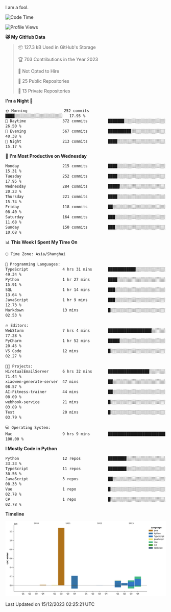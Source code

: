 I am a fool.

<!--START_SECTION:waka-->
![Code Time](http://img.shields.io/badge/Code%20Time-977%20hrs%2028%20mins-blue)

![Profile Views](http://img.shields.io/badge/Profile%20Views-0-blue)

**🐱 My GitHub Data** 

> 📦 127.3 kB Used in GitHub's Storage 
 > 
> 🏆 703 Contributions in the Year 2023
 > 
> 🚫 Not Opted to Hire
 > 
> 📜 25 Public Repositories 
 > 
> 🔑 13 Private Repositories 
 > 
**I'm a Night 🦉** 

```text
🌞 Morning                252 commits         ████░░░░░░░░░░░░░░░░░░░░░   17.95 % 
🌆 Daytime                372 commits         ███████░░░░░░░░░░░░░░░░░░   26.50 % 
🌃 Evening                567 commits         ██████████░░░░░░░░░░░░░░░   40.38 % 
🌙 Night                  213 commits         ████░░░░░░░░░░░░░░░░░░░░░   15.17 % 
```
📅 **I'm Most Productive on Wednesday** 

```text
Monday                   215 commits         ████░░░░░░░░░░░░░░░░░░░░░   15.31 % 
Tuesday                  252 commits         ████░░░░░░░░░░░░░░░░░░░░░   17.95 % 
Wednesday                284 commits         █████░░░░░░░░░░░░░░░░░░░░   20.23 % 
Thursday                 221 commits         ████░░░░░░░░░░░░░░░░░░░░░   15.74 % 
Friday                   118 commits         ██░░░░░░░░░░░░░░░░░░░░░░░   08.40 % 
Saturday                 164 commits         ███░░░░░░░░░░░░░░░░░░░░░░   11.68 % 
Sunday                   150 commits         ███░░░░░░░░░░░░░░░░░░░░░░   10.68 % 
```


📊 **This Week I Spent My Time On** 

```text
🕑︎ Time Zone: Asia/Shanghai

💬 Programming Languages: 
TypeScript               4 hrs 31 mins       ████████████░░░░░░░░░░░░░   49.34 % 
Python                   1 hr 27 mins        ████░░░░░░░░░░░░░░░░░░░░░   15.91 % 
SQL                      1 hr 14 mins        ███░░░░░░░░░░░░░░░░░░░░░░   13.64 % 
JavaScript               1 hr 9 mins         ███░░░░░░░░░░░░░░░░░░░░░░   12.73 % 
Markdown                 13 mins             █░░░░░░░░░░░░░░░░░░░░░░░░   02.53 % 

🔥 Editors: 
WebStorm                 7 hrs 4 mins        ███████████████████░░░░░░   77.28 % 
PyCharm                  1 hr 52 mins        █████░░░░░░░░░░░░░░░░░░░░   20.45 % 
VS Code                  12 mins             █░░░░░░░░░░░░░░░░░░░░░░░░   02.27 % 

🐱‍💻 Projects: 
HiretualEmailServer      6 hrs 32 mins       ██████████████████░░░░░░░   71.44 % 
xiaowen-generate-server  47 mins             ██░░░░░░░░░░░░░░░░░░░░░░░   08.57 % 
AI-Fitness-trainer       44 mins             ██░░░░░░░░░░░░░░░░░░░░░░░   08.09 % 
webhook-service          21 mins             █░░░░░░░░░░░░░░░░░░░░░░░░   03.89 % 
Test                     20 mins             █░░░░░░░░░░░░░░░░░░░░░░░░   03.79 % 

💻 Operating System: 
Mac                      9 hrs 9 mins        █████████████████████████   100.00 % 
```

**I Mostly Code in Python** 

```text
Python                   12 repos            ████████░░░░░░░░░░░░░░░░░   33.33 % 
TypeScript               11 repos            ████████░░░░░░░░░░░░░░░░░   30.56 % 
JavaScript               3 repos             ██░░░░░░░░░░░░░░░░░░░░░░░   08.33 % 
Vue                      1 repo              █░░░░░░░░░░░░░░░░░░░░░░░░   02.78 % 
C#                       1 repo              █░░░░░░░░░░░░░░░░░░░░░░░░   02.78 % 
```



**Timeline**

![Lines of Code chart](https://raw.githubusercontent.com/VeejaLiu/VeejaLiu/master/assets/bar_graph.png)


 Last Updated on 15/12/2023 02:25:21 UTC
<!--END_SECTION:waka-->

